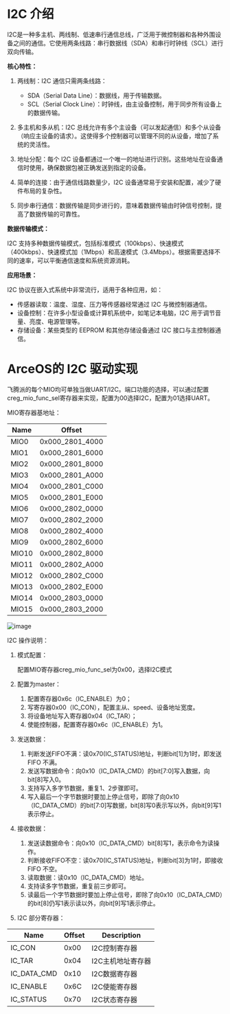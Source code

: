 # I2C 介绍

I2C是一种多主机、两线制、低速串行通信总线，广泛用于微控制器和各种外围设备之间的通信。它使用两条线路：串行数据线（SDA）和串行时钟线（SCL）进行双向传输。

**核心特性：**

1. 两线制：I2C 通信只需两条线路：

   * SDA（Serial Data Line）：数据线，用于传输数据。
   * SCL（Serial Clock Line）：时钟线，由主设备控制，用于同步所有设备上的数据传输。
2. 多主机和多从机：I2C 总线允许有多个主设备（可以发起通信）和多个从设备（响应主设备的请求）。这使得多个控制器可以管理不同的从设备，增加了系统的灵活性。
3. 地址分配：每个 I2C 设备都通过一个唯一的地址进行识别。这些地址在设备通信时使用，确保数据包被正确发送到指定的设备。
4. 简单的连接：由于通信线路数量少，I2C 设备通常易于安装和配置，减少了硬件布局的复杂性。
5. 同步串行通信：数据传输是同步进行的，意味着数据传输由时钟信号控制，提高了数据传输的可靠性。

**数据传输模式：**

I2C 支持多种数据传输模式，包括标准模式（100kbps）、快速模式（400kbps）、快速模式加（1Mbps）和高速模式（3.4Mbps）。根据需要选择不同的速率，可以平衡通信速度和系统资源消耗。

**应用场景：**

I2C 协议在嵌入式系统中非常流行，适用于各种应用，如：

* 传感器读取：温度、湿度、压力等传感器经常通过 I2C 与微控制器通信。
* 设备控制：在许多小型设备或计算机系统中，如笔记本电脑，I2C 用于调节音量、亮度、电源管理等。
* 存储设备：某些类型的 EEPROM 和其他存储设备通过 I2C 接口与主控制器通信。

# ArceOS的 I2C 驱动实现

飞腾派的每个MIO均可单独当做UART/I2C。端口功能的选择，可以通过配置creg_mio_func_sel寄存器来实现，配置为00选择I2C，配置为01选择UART。

 MIO寄存器基地址：

| Name  | Offset          |
| ----- | --------------- |
| MIO0  | 0x000_2801_4000 |
| MIO1  | 0x000_2801_6000 |
| MIO2  | 0x000_2801_8000 |
| MIO3  | 0x000_2801_A000 |
| MIO4  | 0x000_2801_C000 |
| MIO5  | 0x000_2801_E000 |
| MIO6  | 0x000_2802_0000 |
| MIO7  | 0x000_2802_2000 |
| MIO8  | 0x000_2802_4000 |
| MIO9  | 0x000_2802_6000 |
| MIO10 | 0x000_2802_8000 |
| MIO11 | 0x000_2802_A000 |
| MIO12 | 0x000_2802_C000 |
| MIO13 | 0x000_2802_E000 |
| MIO14 | 0x000_2803_0000 |
| MIO15 | 0x000_2803_2000 |

![image](https://github.com/chenlongos/raspi4-with-arceos-doc/assets/83756052/ad8433b3-5cd2-4780-8664-01c86312e702)

I2C 操作说明：

1. 模式配置：

   配置MIO寄存器creg_mio_func_sel为0x00，选择I2C模式
2. 配置为master：

   1. 配置寄存器0x6c（IC_ENABLE）为0；
   2. 写寄存器0x00（IC_CON），配置主从、speed、设备地址宽度。
   3. 将设备地址写入寄存器0x04（IC_TAR）；
   4. 使能控制器，配置寄存器0x6c（IC_ENABLE）为1。
3. 发送数据：

   1. 判断发送FIFO不满：读0x70(IC_STATUS)地址，判断bit[1]为1时，即发送 FIFO 不满。
   2. 发送写数据命令：向0x10（IC_DATA_CMD）的bit[7:0]写入数据，向bit[8]写入0。
   3. 支持写入多字节数据，重复1、2步骤即可。
   4. 写入最后一个字节数据时要加上停止信号，即除了向0x10（IC_DATA_CMD）的bit[7:0]写数据，bit[8]写0表示写以外，向bit[9]写1表示停止。
4. 接收数据：

   1. 发送读数据命令：向0x10（IC_DATA_CMD）bit[8]写1，表示命令为读操作。
   2. 判断接收FIFO不空：读0x70(IC_STATUS)地址，判断bit[3]为1时，即接收 FIFO 不空。
   3. 读取数据：读0x10（IC_DATA_CMD）地址。
   4. 支持读多字节数据，重复前三步即可。
   5. 读最后一个字节数据时要加上停止信号，即除了向0x10（IC_DATA_CMD）的bit[8]仍写1表示读以外，向bit[9]写1表示停止。
5. I2C 部分寄存器：

| Name        | Offset | Description       |
| ----------- | ------ | ----------------- |
| IC_CON      | 0x00   | I2C控制寄存器     |
| IC_TAR      | 0x04   | I2C主机地址寄存器 |
| IC_DATA_CMD | 0x10   | I2C数据寄存器     |
| IC_ENABLE   | 0x6C   | I2C使能寄存器     |
| IC_STATUS   | 0x70   | I2C状态寄存器     |
